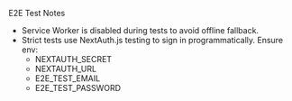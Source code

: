 E2E Test Notes

- Service Worker is disabled during tests to avoid offline fallback.
- Strict tests use NextAuth.js testing to sign in programmatically. Ensure env:
  - NEXTAUTH_SECRET
  - NEXTAUTH_URL
  - E2E_TEST_EMAIL
  - E2E_TEST_PASSWORD
